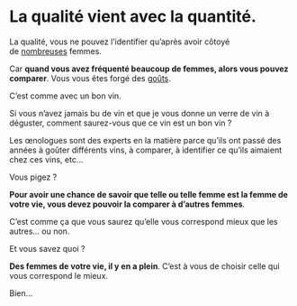 La qualité vient avec la quantité.
===

La qualité, vous ne pouvez l’identifier qu’après avoir côtoyé de [nombreuses](http://www.minutebuzz.com/actu--etude-une-femme-trouve-lhomme-de-sa-vie-a-27-ans-en-moyenne/) femmes.

Car **quand vous avez fréquenté beaucoup de femmes, alors vous pouvez comparer**.
Vous vous êtes forgé des [goûts](http://www.gqmagazine.fr/sexe/les-filles-du-vendredi/diaporama/candice-swanepoel-la-plus-belle-femme-du-monde-/19191#candice-swanepoel-la-plus-belle-femme-du-monde-).

C’est comme avec un bon vin.

Si vous n’avez jamais bu de vin et que je vous donne un verre de vin à déguster, comment saurez-vous que ce vin est un bon vin ?

Les œnologues sont des experts en la matière parce qu’ils ont passé des années à goûter différents vins, à comparer, à identifier ce qu’ils aimaient chez ces vins, etc…

Vous pigez ?

**Pour avoir une chance de savoir que telle ou telle femme est la femme de votre vie, vous devez pouvoir la comparer à d’autres femmes**.

C’est comme ça que vous saurez qu’elle vous correspond mieux que les autres… ou non.

Et vous savez quoi ?

**Des femmes de votre vie, il y en a plein**.
C’est à vous de choisir celle qui vous correspond le mieux.

Bien...